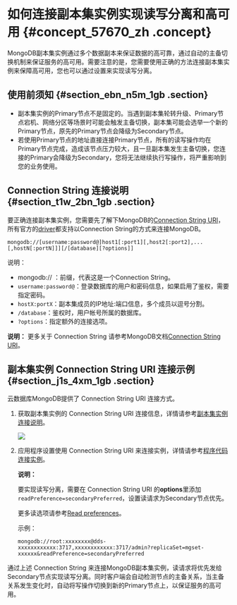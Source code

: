 # 如何连接副本集实例实现读写分离和高可用 {#concept_57670_zh .concept}

MongoDB副本集实例通过多个数据副本来保证数据的高可靠，通过自动的主备切换机制来保证服务的高可用。需要注意的是，您需要使用正确的方法连接副本集实例来保障高可用，您也可以通过设置来实现读写分离。

## 使用前须知 {#section_ebn_n5m_1gb .section}

-   副本集实例的Primary节点不是固定的。当遇到副本集轮转升级、Primary节点宕机、网络分区等场景时可能会触发主备切换，副本集可能会选举一个新的Primary节点，原先的Primary节点会降级为Secondary节点。
-   若使用Primary节点的地址直接连接Primary节点，所有的读写操作均在Primary节点完成，造成该节点压力较大，且一旦副本集发生主备切换，您连接的Primary会降级为Secondary，您将无法继续执行写操作，将严重影响到您的业务使用。

## Connection String 连接说明 {#section_t1w_2bn_1gb .section}

要正确连接副本集实例，您需要先了解下MongoDB的[Connection String URI](https://docs.mongodb.com/manual/reference/connection-string/)，所有官方的[driver](https://docs.mongodb.com/manual/applications/drivers/)都支持以Connection String的方式来连接MongoDB。

```
mongodb://[username:password@]host1[:port1][,host2[:port2],...[,hostN[:portN]]][/[database][?options]]
```

说明：

-   mongodb:// ：前缀，代表这是一个Connection String。
-   `username:password@`：登录数据库的用户和密码信息，如果启用了鉴权，需要指定密码。
-   `hostX:portX`：副本集成员的IP地址:端口信息，多个成员以逗号分割。
-   `/database`：鉴权时，用户帐号所属的数据库。
-   `?options`：指定额外的连接选项。

**说明：** 更多关于 Connection String 请参考MongoDB文档[Connection String URI](https://docs.mongodb.com/manual/reference/connection-string/)。

## 副本集实例 Connection String URI 连接示例 {#section_j1s_4xm_1gb .section}

云数据库MongoDB提供了 Connection String URI 连接方式。

1.  获取副本集实例的 Connection String URI 连接信息，详情请参考[副本集实例连接说明](../../../../cn.zh-CN/副本集快速入门/连接实例/副本集实例连接说明.md#)。

    ![](http://static-aliyun-doc.oss-cn-hangzhou.aliyuncs.com/assets/img/6749/154408295833809_zh-CN.png)

2.  应用程序设置使用 Connection String URI 来连接实例，详情请参考[程序代码连接实例](../../../../cn.zh-CN/副本集快速入门/连接实例/程序代码连接.md#)。

    **说明：** 

    要实现读写分离，需要在 Connection String URI 的**options**里添加`readPreference=secondaryPreferred`，设置读请求为Secondary节点优先。

    更多读选项请参考[Read preferences](https://docs.mongodb.com/manual/core/read-preference/)。

    示例：

    ```
    mongodb://root:xxxxxxxx@dds-xxxxxxxxxxxx:3717,xxxxxxxxxxxx:3717/admin?replicaSet=mgset-xxxxxx&readPreference=secondaryPreferred
    ```


通过上述 Connection String 来连接MongoDB副本集实例，读请求将优先发给Secondary节点实现读写分离。同时客户端会自动检测节点的主备关系，当主备关系发生变化时，自动将写操作切换到新的Primary节点上，以保证服务的高可用。

